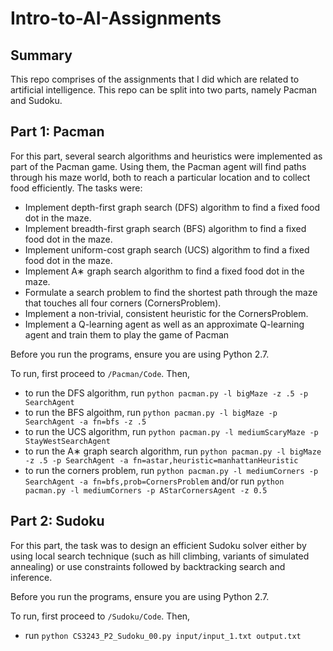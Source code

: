 # Intro-to-AI-Assignments

## Summary
This repo comprises of the assignments that I did which are related to artificial intelligence. This repo can be split into two parts, namely Pacman and Sudoku.

## Part 1: Pacman
For this part, several search algorithms and heuristics were implemented as part of the Pacman game. 
Using them, the Pacman agent will find paths through his maze world, both to reach a particular location and
to collect food efficiently. The tasks were:

- Implement depth-first graph search (DFS) algorithm to find a fixed food dot in the maze.
- Implement breadth-first graph search (BFS) algorithm to find a fixed food dot in the maze.
- Implement uniform-cost graph search (UCS) algorithm to find a fixed food dot in the maze.
- Implement A∗ graph search algorithm to find a fixed food dot in the maze.
- Formulate a search problem to find the shortest path through the maze that touches all four corners (CornersProblem).
- Implement a non-trivial, consistent heuristic for the CornersProblem.
- Implement a Q-learning agent as well as an approximate Q-learning agent and train them to play the game of Pacman

Before you run the programs, ensure you are using Python 2.7.

To run, first proceed to `/Pacman/Code`. Then, 

- to run the DFS algorithm, run `python pacman.py -l bigMaze -z .5 -p SearchAgent`
- to run the BFS algoithm, run `python pacman.py -l bigMaze -p SearchAgent -a fn=bfs -z .5`
- to run the UCS algorithm, run `python pacman.py -l mediumScaryMaze -p StayWestSearchAgent`
- to run the A∗ graph search algorithm, run `python pacman.py -l bigMaze -z .5 -p SearchAgent -a fn=astar,heuristic=manhattanHeuristic`
- to run the corners problem, run `python pacman.py -l mediumCorners -p SearchAgent -a fn=bfs,prob=CornersProblem` 
and/or run `python pacman.py -l mediumCorners -p AStarCornersAgent -z 0.5`

## Part 2: Sudoku
For this part, the task was to design an efficient Sudoku solver either by using local search technique (such as hill climbing,
variants of simulated annealing) or use constraints followed by backtracking search and inference.

Before you run the programs, ensure you are using Python 2.7.

To run, first proceed to `/Sudoku/Code`. Then, 

- run `python CS3243_P2_Sudoku_00.py input/input_1.txt output.txt`
